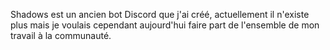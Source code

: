 Shadows est un ancien bot Discord que j'ai créé, actuellement il n'existe plus mais je voulais cependant aujourd'hui faire part de l'ensemble de mon travail à la communauté.